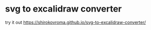 # svg to excalidraw converter

try it out https://shirokovroma.github.io/svg-to-excalidraw-converter/
